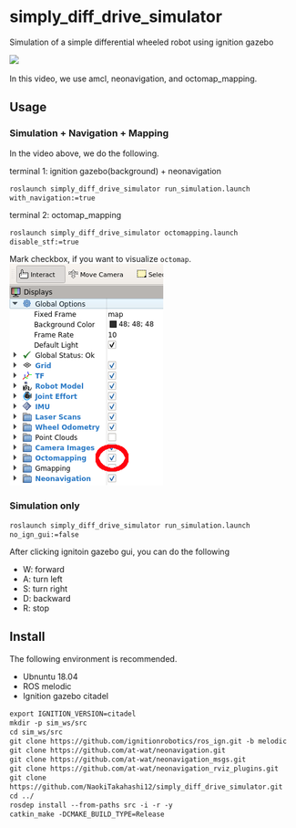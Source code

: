 # simply_diff_drive_simulator

Simulation of a simple differential wheeled robot using ignition gazebo

[![](https://img.youtube.com/vi/n9oqzNH6MQM/0.jpg)](https://www.youtube.com/watch?v=n9oqzNH6MQM)

In this video, we use amcl, neonavigation, and octomap_mapping.

## Usage

### Simulation + Navigation + Mapping

In the video above, we do the following.

terminal 1: ignition gazebo(background) + neonavigation
```Shell
roslaunch simply_diff_drive_simulator run_simulation.launch with_navigation:=true
```

terminal 2: octomap_mapping
```Shell
roslaunch simply_diff_drive_simulator octomapping.launch disable_stf:=true
```

Mark checkbox, if you want to visualize `octomap`.
![octomap image](/image/octomap_select.png)

### Simulation only

```Shell
roslaunch simply_diff_drive_simulator run_simulation.launch no_ign_gui:=false
```

After clicking ignitoin gazebo gui, you can do the following
+ W: forward
+ A: turn left
+ S: turn right
+ D: backward
+ R: stop

## Install

The following environment is recommended.

+ Ubnuntu 18.04
+ ROS melodic
+ Ignition gazebo citadel

```Shell
export IGNITION_VERSION=citadel
mkdir -p sim_ws/src
cd sim_ws/src
git clone https://github.com/ignitionrobotics/ros_ign.git -b melodic
git clone https://github.com/at-wat/neonavigation.git
git clone https://github.com/at-wat/neonavigation_msgs.git
git clone https://github.com/at-wat/neonavigation_rviz_plugins.git
git clone https://github.com/NaokiTakahashi12/simply_diff_drive_simulator.git
cd ../
rosdep install --from-paths src -i -r -y
catkin_make -DCMAKE_BUILD_TYPE=Release
```
